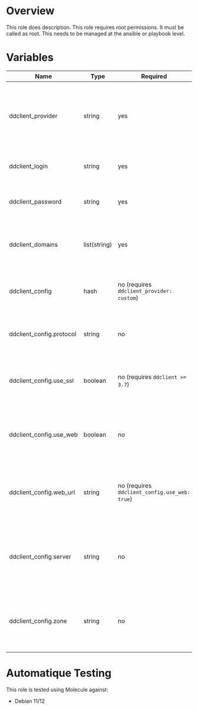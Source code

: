 # Overview
This role does description.
This role requires root permissions. It must be called as root. This needs to be managed at the ansible or playbook level.

# Variables

| Name  | Type | Required | Description |
| ----- | ---- | -------- | ----------- |
| ddclient_provider | string | yes | Name of the provider to use as described [here](https://ddclient.net/protocols.html). Use `custom` to provide settings manually |
| ddclient_login | string | yes | Your login to the dynamic dns service provider |
| ddclient_password | string | yes | Your password to the dynamic dns service provider |
| ddclient_domains | list(string) | yes | Domains or records to update with your dns service provider |
| ddclient_config | hash | no (requires `ddclient_provider: custom`) | Your custom configuration for the dynamic dns service provider |
| ddclient_config.protocol | string | no | Name of the protocol to use as described [here](https://ddclient.net/protocols.html). |
| ddclient_config.use_ssl | boolean | no (requires `ddclient >= 3.7`) | Set `ssl=yes` in the configuration for the dynamic dns service provider |
| ddclient_config.use_web | boolean | no | Set `use=web` in the configuration for the dynamic dns service provider |
| ddclient_config.web_url | string | no (requires `ddclient_config.use_web: true`) | Set the `web` parameter in the configuration for the dynamic dns service provider |
| ddclient_config.server | string | no | Set the `server` parameter in the configuration for the dynamic dns service provider |
| ddclient_config.zone | string | no | Set the `zone` parameter in the configuration for the dynamic dns service provider |

# Automatique Testing

This role is tested using Molecule against:
- Debian 11/12

